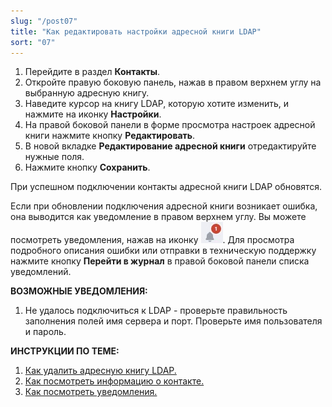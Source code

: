 ```yaml
---
slug: "/post07"
title: "Как редактировать настройки адресной книги LDAP"
sort: "07"
---
```


1. Перейдите в раздел **Контакты**.
2. Откройте правую боковую панель, нажав в правом верхнем углу на выбранную адресную книгу.
3. Наведите курсор на книгу LDAP, которую хотите изменить, и  нажмите на иконку **Настройки**. 
4. На правой боковой панели в форме просмотра настроек адресной книги нажмите кнопку **Редактировать**.
5. В новой вкладке **Редактирование адресной книги** отредактируйте нужные поля. 
6. Нажмите кнопку **Сохранить**.

При успешном подключении контакты адресной книги LDAP обновятся.  

Если при обновлении подключения адресной книги возникает ошибка, она выводится как уведомление в правом верхнем углу. Вы можете посмотреть уведомления, нажав на иконку ![notifications-button.jpg](./images/notifications-button.jpg "События"). Для просмотра подробного описания ошибки или отправки в техническую поддержку нажмите кнопку **Перейти в журнал** в правой боковой панели списка уведомлений.

**ВОЗМОЖНЫЕ УВЕДОМЛЕНИЯ:**  
1. Не удалось подключиться к LDAP - проверьте правильность заполнения полей имя сервера и порт. Проверьте имя пользователя и пароль.

 **ИНСТРУКЦИИ ПО ТЕМЕ:**  
1. [Как удалить адресную книгу LDAP.](https://docs.cryptoarm.ru/06-v3.2-Beta/006-contacts/delete-ldap)   
2. [Как посмотреть информацию о контакте.](https://docs.cryptoarm.ru/06-v3.2-Beta/006-contacts/view-contact)  
3. [Как посмотреть уведомления.](https://docs.cryptoarm.ru/06-v3.2-Beta/007-cryptoarm/notifications)  
